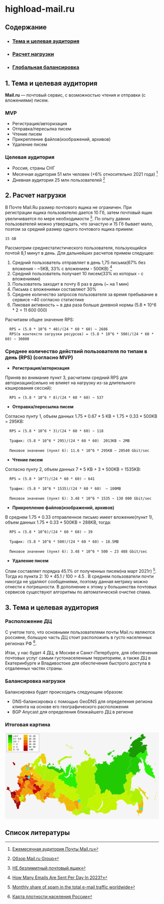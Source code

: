 # highload-mail.ru

## Содержание

* ### [Тема и целевая аудитория](#1)
* ### [Расчет нагрузки](#2)
* ### [Глобальная балансировка](#3)

## 1. Тема и целевая аудитория <a name="1"></a>

**Mail.ru** — почтовый сервис, с возможностью чтения и отправки (с вложениями) писем.

### MVP

- Регистрация/авторизация
- Отправка/пересылка писем
- Чтение писем
- Прикрепление файлов(изображений, архивов)
- Удаление писем

### Целевая аудитория

- Россия, страны СНГ
- Месячная аудитория 51 млн человек (+6% относительно 2021 года) [^1]
- Дневная аудитория 25 млн пользователей [^2]

## 2. Расчет нагрузки <a name="2"></a>

В Почте Mail.Ru размер почтового ящика не ограничен. При регистрации ящика пользователю дается 10 Гб, затем почтовый ящик увеличивается по мере необходимости [^3]. По опыту давних пользователей можно утверждать, что зачастую и 15 Гб бывает мало, поэтом за средний размер одного почтового ящика примем:

    15 GB

Рассмотрим среднестатистического пользователя, пользующийся почтой 8,1 минут в день. 
Для дальнейших расчетов примем следущее:
1) Средний пользователь отправляет в день 1,75 письма(67% без вложения - ~5KB, 33% c вложением - 500KB) [^4]
2) Средний пользователь получает 10 писем(33% из которых - с вложениями)  
3) Пользователь заходит в почту 8 раз в день (~ на 1 мин)   
4) Письма с вложениями составляют 30%
5) Среднее количество запросов пользователя за время пребывание в сервисе ~40 согласно статистике
6) Пиковая активность ~ в два раза больше дневной нормы (5.8 * 10^6 * 2 = 11 600 000)

Расчитаем общее значение RPS:

      RPS = (5.8 * 10^6 * 40)/(24 * 60 * 60) ~ 2686
      RPS(в контексте загрузки ресурсов) = (5.8 * 10^6 * 500)/(24 * 60 * 60) ~ 30000

### Среднее количество действий пользователя по типам в день (RPS) (согласно MVP)

 - <b>Регистрация/авторизация</b>

Приняв во внимание пункт 3, расчитаем средний RPS для авторизации(сильно не влияет на нагрузку из-за длительного кэширования сессий):

      RPS = (5.8 * 10^6 * 8)/(24 * 60 * 60) ~ 537

- <b>Отправка/пересылка писем</b>

Согласно пунту 1, объем данных 1.75 * 0.67 * 5 KB + 1.75 * 0.33 * 500KB = 295KB:

      RPS = (5.8 * 10^6 * 3)/(24 * 60 * 60) ~ 118

      Трафик: (5.8 * 10^6 * 295)/(24 * 60 * 60)  2013KB ~ 2MB

      Пиковое значение (пункт 6): 11.6 * 10^6 * 295KB ~ 20540 Gbit/sec

- <b>Чтение писем</b>

Согласно пунту 2, объем данных 7 * 5 KB + 3 * 500KB = 1535KB:

      RPS = (5.8 * 10^7)/(24 * 60 * 60) ~ 641

      Трафик: (5.8 * 10^6 * 1535)/(24 * 60 * 60)  ~ 100MB

      Пиковое значение (пункт 6): 3.48 * 10^6 * 1535 ~ 130 000 Gbit/sec

- <b>Прикрепление файлов(изображений, архивов)</b>

В среднем 1.75 * 0.33 отправленное письмо имеет вложение(пункт 1), объем данных 1.75 * 0.33 * 500KB = 288KB, тогда:

      RPS = (5.8 * 10^6)/(24 * 60 * 60) ~ 39

      Трафик: (5.8 * 10^6 * 500)/(24 * 60 * 60) ~ 18.5MB

      Пиковое значение (пункт 6): 3.48 * 10^6 * 500 ~ 23 488 Gbit/sec

- <b>Удаление писем</b>

Спам составляет порядка 45.1% от 
полученных писем(на март 2021г) [^5]. Тогда из пункта 2: 10 * 45.1 / 100 = 4.5 . В среднем пользователи почти никогда не удаляют сообщениями, поэтому данная метрику можно отнести к погрешности. В дополнение к этому у большинства почтовых сервисов существуют алгоритмы 
по автоматической очистке спама.

## 3. Тема и целевая аудитория <a name="3"></a>

### Расположение ДЦ

С учетом того, что основными пользователями почты Mail.ru являются россияне, большую часть ДЦ стоит расположить в густо населенных регионах РФ [^6]. 

Итак, у нас будет 4 ДЦ, в Москве и Санкт-Петербурге, для обеспечения почтовых услуг самым густонаселенным территориям, а также ДЦ в Екатеринбурге и Владивостоке для обеспечения быстрого доступа в отдаленных частях страны.

### Балансировка нагрузки

Балансировка будет происходить следующим образом:

- DNS-балансировка с помощью GeoDNS для определения региона клиента на основе его географического расположения
- BGP Anycast для определения ближайшего ДЦ в регионе

### Итоговая картина
![image](map.png)

## Список литературы
[^1]: [Ежемесячная аудитория Почты Mail.ru](https://vk.company/ru/press/releases/11388/)
[^2]: [Обзор Mail.ru Group](https://journal.tinkoff.ru/news/review-mail-ru-group/)
[^3]: [НЕ безлимитный почтовый ящик](https://habr.com/ru/articles/272661/)
[^4]: [How Many Emails Are Sent Per Day In 2023?](https://prosperitymedia.com.au/how-many-emails-are-sent-per-day-in-2021/#:~:text=The%20are%20approximately%205.59%20billion,person%20has%201.75%20email%20accounts)
[^5]: [Monthly share of spam in the total e-mail traffic worldwide](https://www.statista.com/statistics/420391/spam-email-traffic-share/)
[^6]: [Карта плотности населения России](https://www.statdata.ru/karta/plotnost-naseleniya-rossii)
